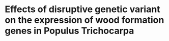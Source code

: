 # Effects of disruptive genetic variant on the expression of wood formation genes in Populus Trichocarpa
